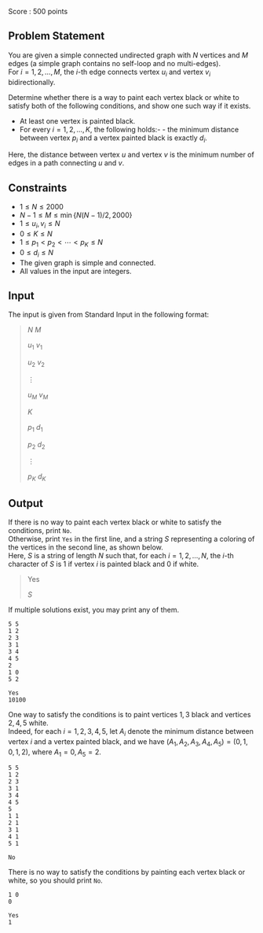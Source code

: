 Score : $500$ points

## Problem Statement

You are given a simple connected undirected graph with $N$ vertices and $M$ edges (a simple graph contains no self-loop and no multi-edges).<br>
For $i = 1, 2, \ldots, M$, the $i$-th edge connects vertex $u_i$ and vertex $v_i$ bidirectionally.

Determine whether there is a way to paint each vertex black or white to satisfy both of the following conditions, and show one such way if it exists.

- At least one vertex is painted black.
- For every $i = 1, 2, \ldots, K$, the following holds:-   - the minimum distance between vertex $p_i$ and a vertex painted black is exactly $d_i$.

Here, the distance between vertex $u$ and vertex $v$ is the minimum number of edges in a path connecting $u$ and $v$.

## Constraints

- $1 \leq N \leq 2000$
- $N-1 \leq M \leq \min\lbrace N(N-1)/2, 2000 \rbrace$
- $1 \leq u_i, v_i \leq N$
- $0 \leq K \leq N$
- $1 \leq p_1 \lt p_2 \lt \cdots \lt p_K \leq N$
- $0 \leq d_i \leq N$
- The given graph is simple and connected.
- All values in the input are integers.

## Input

The input is given from Standard Input in the following format:

> $N$ $M$
> 
> $u_1$ $v_1$
> 
> $u_2$ $v_2$
> 
> $\vdots$
> 
> $u_M$ $v_M$
> 
> $K$
> 
> $p_1$ $d_1$
> 
> $p_2$ $d_2$
> 
> $\vdots$
> 
> $p_K$ $d_K$

## Output

If there is no way to paint each vertex black or white to satisfy the conditions, print `No`.<br>
Otherwise, print `Yes` in the first line, and a string $S$ representing a coloring of the vertices in the second line, as shown below.<br>
Here, $S$ is a string of length $N$ such that, for each $i = 1, 2, \ldots, N$, the $i$-th character of $S$ is $1$ if vertex $i$ is painted black and $0$ if white.

> Yes
> 
> $S$

If multiple solutions exist, you may print any of them.

```input1
5 5
1 2
2 3
3 1
3 4
4 5
2
1 0
5 2
```

```output1
Yes
10100
```

One way to satisfy the conditions is to paint vertices $1, 3$ black and vertices $2, 4, 5$ white.<br>
Indeed, for each $i = 1, 2, 3, 4, 5$, let $A_i$ denote the minimum distance between vertex $i$ and a vertex painted black, and we have $(A_1, A_2, A_3, A_4, A_5) = (0, 1, 0, 1, 2)$, where $A_1 = 0, A_5 = 2$.

```input2
5 5
1 2
2 3
3 1
3 4
4 5
5
1 1
2 1
3 1
4 1
5 1
```

```output2
No
```

There is no way to satisfy the conditions by painting each vertex black or white, so you should print `No`.

```input3
1 0
0
```

```output3
Yes
1
```